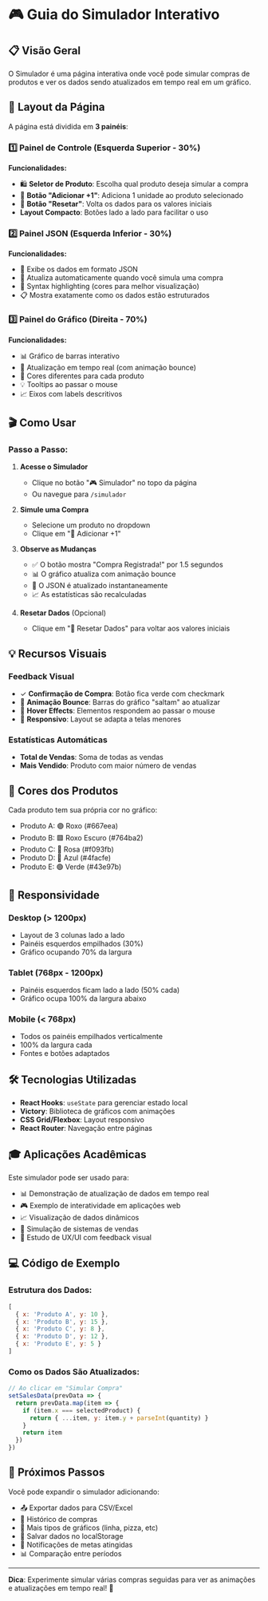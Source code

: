 # 🎮 Guia do Simulador Interativo

## 📋 Visão Geral

O Simulador é uma página interativa onde você pode simular compras de produtos e ver os dados sendo atualizados em tempo real em um gráfico.

## 🎯 Layout da Página

A página está dividida em **3 painéis**:

### 1️⃣ Painel de Controle (Esquerda Superior - 30%)
**Funcionalidades:**
- 🛍️ **Seletor de Produto**: Escolha qual produto deseja simular a compra
- 🛒 **Botão "Adicionar +1"**: Adiciona 1 unidade ao produto selecionado
- 🔄 **Botão "Resetar"**: Volta os dados para os valores iniciais
- **Layout Compacto**: Botões lado a lado para facilitar o uso

### 2️⃣ Painel JSON (Esquerda Inferior - 30%)
**Funcionalidades:**
- 📄 Exibe os dados em formato JSON
- 🔄 Atualiza automaticamente quando você simula uma compra
- 🎨 Syntax highlighting (cores para melhor visualização)
- 📋 Mostra exatamente como os dados estão estruturados

### 3️⃣ Painel do Gráfico (Direita - 70%)
**Funcionalidades:**
- 📊 Gráfico de barras interativo
- 🔄 Atualização em tempo real (com animação bounce)
- 🎨 Cores diferentes para cada produto
- 💡 Tooltips ao passar o mouse
- 📈 Eixos com labels descritivos

## 🎬 Como Usar

### Passo a Passo:

1. **Acesse o Simulador**
   - Clique no botão "🎮 Simulador" no topo da página
   - Ou navegue para `/simulador`

2. **Simule uma Compra**
   - Selecione um produto no dropdown
   - Clique em "🛒 Adicionar +1"

3. **Observe as Mudanças**
   - ✅ O botão mostra "Compra Registrada!" por 1.5 segundos
   - 📊 O gráfico atualiza com animação bounce
   - 📄 O JSON é atualizado instantaneamente
   - 📈 As estatísticas são recalculadas

4. **Resetar Dados** (Opcional)
   - Clique em "🔄 Resetar Dados" para voltar aos valores iniciais

## 💡 Recursos Visuais

### Feedback Visual
- ✓ **Confirmação de Compra**: Botão fica verde com checkmark
- 🎨 **Animação Bounce**: Barras do gráfico "saltam" ao atualizar
- 🔄 **Hover Effects**: Elementos respondem ao passar o mouse
- 📱 **Responsivo**: Layout se adapta a telas menores

### Estatísticas Automáticas
- **Total de Vendas**: Soma de todas as vendas
- **Mais Vendido**: Produto com maior número de vendas

## 🎨 Cores dos Produtos

Cada produto tem sua própria cor no gráfico:
- Produto A: 🟣 Roxo (#667eea)
- Produto B: 🟪 Roxo Escuro (#764ba2)
- Produto C: 💜 Rosa (#f093fb)
- Produto D: 🔵 Azul (#4facfe)
- Produto E: 🟢 Verde (#43e97b)

## 📱 Responsividade

### Desktop (> 1200px)
- Layout de 3 colunas lado a lado
- Painéis esquerdos empilhados (30%)
- Gráfico ocupando 70% da largura

### Tablet (768px - 1200px)
- Painéis esquerdos ficam lado a lado (50% cada)
- Gráfico ocupa 100% da largura abaixo

### Mobile (< 768px)
- Todos os painéis empilhados verticalmente
- 100% da largura cada
- Fontes e botões adaptados

## 🛠️ Tecnologias Utilizadas

- **React Hooks**: `useState` para gerenciar estado local
- **Victory**: Biblioteca de gráficos com animações
- **CSS Grid/Flexbox**: Layout responsivo
- **React Router**: Navegação entre páginas

## 🎓 Aplicações Acadêmicas

Este simulador pode ser usado para:
- 📊 Demonstração de atualização de dados em tempo real
- 🎮 Exemplo de interatividade em aplicações web
- 📈 Visualização de dados dinâmicos
- 🧪 Simulação de sistemas de vendas
- 🎨 Estudo de UX/UI com feedback visual

## 💻 Código de Exemplo

### Estrutura dos Dados:
```javascript
[
  { x: 'Produto A', y: 10 },
  { x: 'Produto B', y: 15 },
  { x: 'Produto C', y: 8 },
  { x: 'Produto D', y: 12 },
  { x: 'Produto E', y: 5 }
]
```

### Como os Dados São Atualizados:
```javascript
// Ao clicar em "Simular Compra"
setSalesData(prevData => {
  return prevData.map(item => {
    if (item.x === selectedProduct) {
      return { ...item, y: item.y + parseInt(quantity) }
    }
    return item
  })
})
```

## 🎯 Próximos Passos

Você pode expandir o simulador adicionando:
- 📤 Exportar dados para CSV/Excel
- 📅 Histórico de compras
- 🎨 Mais tipos de gráficos (linha, pizza, etc)
- 💾 Salvar dados no localStorage
- 🔔 Notificações de metas atingidas
- 📊 Comparação entre períodos

---

**Dica**: Experimente simular várias compras seguidas para ver as animações e atualizações em tempo real! 🚀

